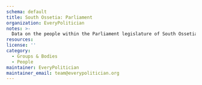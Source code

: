 ```yaml
---
schema: default
title: South Ossetia: Parliament
organization: EveryPolitician
notes: >-
  Data on the people within the Parliament legislature of South Ossetia.
resources:
license: ''
category:
  - Groups & Bodies
  - People
maintainer: EveryPolitician
maintainer_email: team@everypolitician.org
---
```

